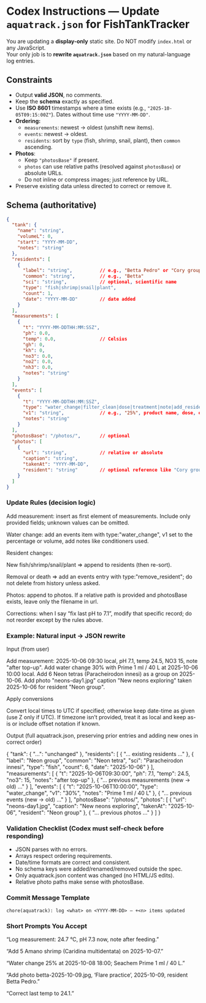 # Codex Instructions — Update `aquatrack.json` for FishTankTracker

You are updating a **display-only** static site. Do NOT modify `index.html` or any JavaScript.  
Your only job is to **rewrite `aquatrack.json`** based on my natural-language log entries.

## Constraints
- Output **valid JSON**, no comments.
- Keep the **schema** exactly as specified.
- Use **ISO 8601** timestamps where a time exists (e.g., `"2025-10-05T09:15:00Z"`). Dates without time use `"YYYY-MM-DD"`.
- **Ordering:**
  - `measurements`: newest → oldest (unshift new items).
  - `events`: newest → oldest.
  - `residents`: sort by `type` (fish, shrimp, snail, plant), then `common` ascending.
- **Photos**:
  - Keep `"photosBase"` if present.
  - `photos` can use relative paths (resolved against `photosBase`) or absolute URLs.
  - Do not inline or compress images; just reference by URL.
- Preserve existing data unless directed to correct or remove it.

## Schema (authoritative)
```json
{
  "tank": {
    "name": "string",
    "volumeL": 0,
    "start": "YYYY-MM-DD",
    "notes": "string"
  },
  "residents": [
    {
      "label": "string",          // e.g., "Betta Pedro" or "Cory group"
      "common": "string",         // e.g., "Betta"
      "sci": "string",            // optional, scientific name
      "type": "fish|shrimp|snail|plant",
      "count": 1,
      "date": "YYYY-MM-DD"        // date added
    }
  ],
  "measurements": [
    {
      "t": "YYYY-MM-DDTHH:MM:SSZ",
      "ph": 0.0,
      "temp": 0.0,                // Celsius
      "gh": 0,
      "kh": 0,
      "no3": 0.0,
      "no2": 0.0,
      "nh3": 0.0,
      "notes": "string"
    }
  ],
  "events": [
    {
      "t": "YYYY-MM-DDTHH:MM:SSZ",
      "type": "water_change|filter_clean|dose|treatment|note|add_resident|remove_resident",
      "v1": "string",             // e.g., "25%", product name, dose, etc.
      "notes": "string"
    }
  ],
  "photosBase": "/photos/",       // optional
  "photos": [
    {
      "url": "string",            // relative or absolute
      "caption": "string",
      "takenAt": "YYYY-MM-DD",
      "resident": "string"        // optional reference like "Cory group"
    }
  ]
}
```

### Update Rules (decision logic)

Add measurement: insert as first element of measurements. Include only provided fields; unknown values can be omitted.

Water change: add an events item with type:"water_change", v1 set to the percentage or volume, add notes like conditioners used.

Resident changes:

New fish/shrimp/snail/plant ⇒ append to residents (then re-sort).

Removal or death ⇒ add an events entry with type:"remove_resident"; do not delete from history unless asked.

Photos: append to photos. If a relative path is provided and photosBase exists, leave only the filename in url.

Corrections: when I say “fix last pH to 7.1”, modify that specific record; do not reorder except by the rules above.

### Example: Natural input → JSON rewrite

Input (from user)

Add measurement: 2025-10-06 09:30 local, pH 7.1, temp 24.5, NO3 15, note "after top-up".
Add water change 30% with Prime 1 ml / 40 L at 2025-10-06 10:00 local.
Add 6 Neon tetras (Paracheirodon innesi) as a group on 2025-10-06.
Add photo "neons-day1.jpg" caption "New neons exploring" taken 2025-10-06 for resident "Neon group".

Apply conversions

Convert local times to UTC if specified; otherwise keep date-time as given (use Z only if UTC).
If timezone isn’t provided, treat it as local and keep as-is or include offset notation if known.

Output (full aquatrack.json, preserving prior entries and adding new ones in correct order)

{
  "tank": { "...": "unchanged" },
  "residents": [
    { "... existing residents ..." },
    {
      "label": "Neon group",
      "common": "Neon tetra",
      "sci": "Paracheirodon innesi",
      "type": "fish",
      "count": 6,
      "date": "2025-10-06"
    }
  ],
  "measurements": [
    {
      "t": "2025-10-06T09:30:00",
      "ph": 7.1,
      "temp": 24.5,
      "no3": 15,
      "notes": "after top-up"
    },
    { "... previous measurements (new → old) ..." }
  ],
  "events": [
    {
      "t": "2025-10-06T10:00:00",
      "type": "water_change",
      "v1": "30%",
      "notes": "Prime 1 ml / 40 L"
    },
    { "... previous events (new → old) ..." }
  ],
  "photosBase": "/photos/",
  "photos": [
    {
      "url": "neons-day1.jpg",
      "caption": "New neons exploring",
      "takenAt": "2025-10-06",
      "resident": "Neon group"
    },
    { "... previous photos ..." }
  ]
}

### Validation Checklist (Codex must self-check before responding)

- JSON parses with no errors.
- Arrays respect ordering requirements.
- Date/time formats are correct and consistent.
- No schema keys were added/renamed/removed outside the spec.
- Only aquatrack.json content was changed (no HTML/JS edits).
- Relative photo paths make sense with photosBase.

### Commit Message Template
`chore(aquatrack): log <what> on <YYYY-MM-DD> — +<n> items updated`

### Short Prompts You Accept

“Log measurement: 24.7 °C, pH 7.3 now, note after feeding.”

“Add 5 Amano shrimp (Caridina multidentata) on 2025-10-07.”

“Water change 25% at 2025-10-08 18:00; Seachem Prime 1 ml / 40 L.”

“Add photo betta-2025-10-09.jpg, ‘Flare practice’, 2025-10-09, resident Betta Pedro.”

“Correct last temp to 24.1.”
